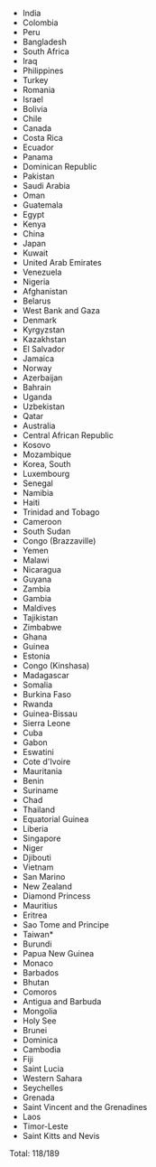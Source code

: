 * India
* Colombia
* Peru
* Bangladesh
* South Africa
* Iraq
* Philippines
* Turkey
* Romania
* Israel
* Bolivia
* Chile
* Canada
* Costa Rica
* Ecuador
* Panama
* Dominican Republic
* Pakistan
* Saudi Arabia
* Oman
* Guatemala
* Egypt
* Kenya
* China
* Japan
* Kuwait
* United Arab Emirates
* Venezuela
* Nigeria
* Afghanistan
* Belarus
* West Bank and Gaza
* Denmark
* Kyrgyzstan
* Kazakhstan
* El Salvador
* Jamaica
* Norway
* Azerbaijan
* Bahrain
* Uganda
* Uzbekistan
* Qatar
* Australia
* Central African Republic
* Kosovo
* Mozambique
* Korea, South
* Luxembourg
* Senegal
* Namibia
* Haiti
* Trinidad and Tobago
* Cameroon
* South Sudan
* Congo (Brazzaville)
* Yemen
* Malawi
* Nicaragua
* Guyana
* Zambia
* Gambia
* Maldives
* Tajikistan
* Zimbabwe
* Ghana
* Guinea
* Estonia
* Congo (Kinshasa)
* Madagascar
* Somalia
* Burkina Faso
* Rwanda
* Guinea-Bissau
* Sierra Leone
* Cuba
* Gabon
* Eswatini
* Cote d'Ivoire
* Mauritania
* Benin
* Suriname
* Chad
* Thailand
* Equatorial Guinea
* Liberia
* Singapore
* Niger
* Djibouti
* Vietnam
* San Marino
* New Zealand
* Diamond Princess
* Mauritius
* Eritrea
* Sao Tome and Principe
* Taiwan*
* Burundi
* Papua New Guinea
* Monaco
* Barbados
* Bhutan
* Comoros
* Antigua and Barbuda
* Mongolia
* Holy See
* Brunei
* Dominica
* Cambodia
* Fiji
* Saint Lucia
* Western Sahara
* Seychelles
* Grenada
* Saint Vincent and the Grenadines
* Laos
* Timor-Leste
* Saint Kitts and Nevis

Total: 118/189